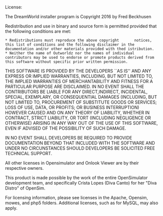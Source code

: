 License:

The DreamWorld installer program is Copyright 2016  by Fred Beckhusen

Redistribution and use in binary and source form is permitted provided that the following conditions are met:

    * Redistributions must reproduce the above copyright       notices, this list of conditions and the following disclaimer in the documentation and/or other materials provided with thed istribution.
    * Neither the name of Outworldz nor the names of individual contributors may be used to endorse or promote products derived from this software without specific prior written permission.

THIS SOFTWARE IS PROVIDED BY THE DEVELOPERS ``AS IS'' AND ANY EXPRESS OR IMPLIED WARRANTIES, INCLUDING, BUT NOT LIMITED TO, THE IMPLIED WARRANTIES OF MERCHANTABILITY AND FITNESS FOR A PARTICULAR PURPOSE ARE DISCLAIMED. IN NO EVENT SHALL THE CONTRIBUTORS BE LIABLE FOR ANY DIRECT,INDIRECT, INCIDENTAL, SPECIAL, EXEMPLARY, OR CONSEQUENTIAL DAMAGES (INCLUDING, BUT NOT LIMITED TO, PROCUREMENT OF SUBSTITUTE GOODS OR SERVICES; LOSS OF USE, DATA, OR PROFITS; OR BUSINESS INTERRUPTION) HOWEVER CAUSED AND ON ANY THEORY OF LIABILITY, WHETHER IN CONTRACT, STRICT LIABILITY, OR TORT (INCLUDING NEGLIGENCE OR OTHERWISE) ARISING IN ANY WAY OUT OF THE USE OF THIS SOFTWARE, EVEN IF ADVISED OF THE POSSIBILITY OF SUCH DAMAGE.

IN NO EVENT SHALL DEVELOPERS BE REQUIRED TO PROVIDE DOCUMENTATION BEYOND THAT INCLUDED WITH THE SOFTWARE AND UNDER NO CIRCUNSTANCES SHOULD  DEVELOPERS BE SOLICITED FREE TECHNICAL SUPPORT.


All other licenses in Opensimulator and Onlook Viewer are by their respective owners.

This product is made possible by the work of the entire OpenSimulator development team, and specifically Crista Lopes (Diva Canto) for her "Diva Distro" of OpenSim.

For licensing information, please see licenses in the Apache, Opensim, mowes, and php5 folders. Additional licenses, such as for MySQL, may also apply.

